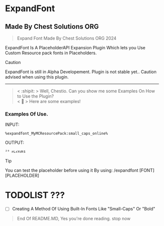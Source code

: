 # ExpandFont
## Made By Chest Solutions ORG
> Expand Font Made By Chest Solutions ORG 2024


ExpandFont Is A PlaceholderAPI Expansion Plugin Which lets you Use Custom Resource pack fonts in Placeholders.
> [!CAUTION]
> ExpandFont is still in Alpha Developement. Plugin is not stable yet.. Caution advised when using this plugin.

--------------------
> < :shipit: > Well, Chestio. Can you show me some Examples On How to Use the Plugin?          
> < 🤖 > Here are some examples!
### Examples Of Use.


INPUT:
```
%expandfont_MyMCResourcePack:small_caps_online%
```

OUTPUT:
```
²⁰ ᴘʟᴀʏᴇʀs
```

> [!TIP]
> You can test the placeholder before using it By using:
> /expandfont [FONT] [PLACEHOLDER]

# TODOLIST  ???
- [ ] Creating A Method Of Using Built-In Fonts Like "Small-Caps" Or "Bold"


> End Of README.MD, Yes you're done reading. stop now
